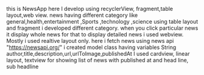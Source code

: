 this is NewsApp  here  I develop using recyclerView, fragment,table layout,web view.
news having different category like general,health,entertainment ,Sports ,technology ,science
using table layout and fragment i developed different category.
when you click particular news it display whole news for that to display detailed news i used webview. 
Mostly i used realtive layout only.
here i fetch  news using  news api "https://newsapi.org/"
i created model class  having variables
String author,title,description,url,urlToImage,publishedAt
I used cardview, linear layout, textview for showing list of news with published at and head line, sub headline

